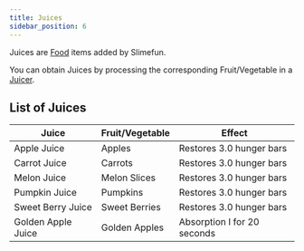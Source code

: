 ```yaml
---
title: Juices
sidebar_position: 6
---
```


Juices are [Food](Food.md) items added by Slimefun.

You can obtain Juices by processing the corresponding Fruit/Vegetable in a [Juicer](../Basic-Machines/Juicer.md).

## List of Juices

| Juice | Fruit/Vegetable | Effect |
| ----------- | ------------------- | --------------------------------- |
| Apple Juice | Apples | Restores 3.0 hunger bars |
| Carrot Juice | Carrots | Restores 3.0 hunger bars |
| Melon Juice | Melon Slices | Restores 3.0 hunger bars |
| Pumpkin Juice | Pumpkins | Restores 3.0 hunger bars |
| Sweet Berry Juice | Sweet Berries | Restores 3.0 hunger bars |
| Golden Apple Juice | Golden Apples | Absorption I for 20 seconds |
